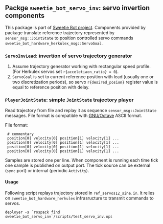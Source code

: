 Packge `sweetie_bot_servo_inv`: servo invertion components
----------------------------------------------------------


This package is part of [Sweetie Bot project](sweetiebot.net). 
Components provided by package translate reference trajectory represented by `sensor_msg::JointState` 
to position controlled servo commands `sweetie_bot_hardware_herkulex_msg::ServoGoal`.

### `ServoInvLead`: invertion of servo trajectory generator

1. Assume trajectory generator working with rectangular speed profile. (For Herkulex servos set `r{acceletiaon_ratio} = 0`).
2. `ServoGoal` is set to current reference position with lead (usually one or two discretization periods), so servo `r{desired_posion}` 
    register value is equal to reference position with delay. 

### `PlayerJointState`: simple `JointState` trajectory player

Read trajectory from file and replay it as sequence `sensor_msg::JointState` messages.
File format is compatible with [GNU/Octave](octave.org) ASCII format.

File format:

     # commentary
     position[0] velocity[0] position[1] velocity[1] ...
     position[0] velocity[0] position[1] velocity[1] ...
     position[0] velocity[0] position[1] velocity[1] ...
     position[0] velocity[0] position[1] velocity[1] ...

Samples are stored one per line. When component is running each time tick
one sample is published on output port. The tick source can be external 
(`sync` port) or internal (periodic `Activity`).


#### Usage 

Following script replays trajectory stored in `ref_servos12_sine.in`. 
It relies on `sweetie_bot_hardware_herkulex` infrasructure to transmit commands to servos.

	deployer -s `rospack find sweetie_bot_servo_inv`/scripts/test_servo_inv.ops


